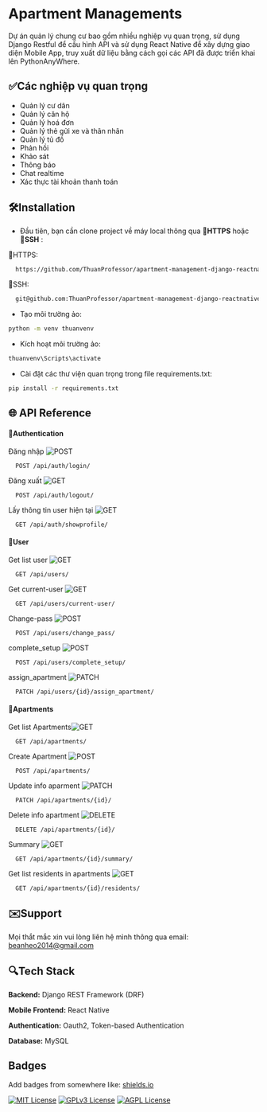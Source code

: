 
# **Apartment Managements**

Dự án quản lý chung cư bao gồm nhiều nghiệp vụ quan trọng, sử dụng Django Restful để cấu hình API và sử dụng React Native để xây dựng giao diện Mobile App, truy xuất dữ liệu bằng cách gọi các API đã được triển khai lên PythonAnyWhere.
    


## ✅Các nghiệp vụ quan trọng
- Quản lý cư dân
- Quản lý căn hộ
- Quản lý hoá đơn
- Quản lý thẻ gửi xe và thân nhân
- Quản lý tủ đồ
- Phản hồi
- Khảo sát
- Thông báo
- Chat realtime
- Xác thực tài khoản thanh toán



## 🛠️Installation

- Đầu tiên, bạn cần clone project về máy local thông qua **🔗HTTPS** hoặc **🔗SSH** :

🔗HTTPS:
```bash
  https://github.com/ThuanProfessor/apartment-management-django-reactnative.git
```
🔗SSH:
```bash
  git@github.com:ThuanProfessor/apartment-management-django-reactnative.git
```

- Tạo môi trường ảo:
```bash
python -m venv thuanvenv
```
- Kích hoạt môi trường ảo:
```bash
thuanvenv\Scripts\activate
```
- Cài đặt các thư viện quan trọng trong file requirements.txt:
```bash
pip install -r requirements.txt
```



## 🌐 API Reference

#### 🔐Authentication
Đăng nhập
![POST](https://img.shields.io/badge/-POST-brightgreen)
```http
  POST /api/auth/login/
```
Đăng xuất
![GET](https://img.shields.io/badge/-GET-blue)
```http
  POST /api/auth/logout/
```


Lấy thông tin user hiện tại
![GET](https://img.shields.io/badge/-GET-blue)
```http
  GET /api/auth/showprofile/
```
#### 👤User
Get list user
![GET](https://img.shields.io/badge/-GET-blue)
```http
  GET /api/users/
```
Get current-user
![GET](https://img.shields.io/badge/-GET-blue)
```http
  GET /api/users/current-user/
```
Change-pass
![POST](https://img.shields.io/badge/-POST-brightgreen)
```http
  POST /api/users/change_pass/
```
complete_setup
![POST](https://img.shields.io/badge/-POST-brightgreen)
```http
  POST /api/users/complete_setup/
```
assign_apartment
![PATCH](https://img.shields.io/badge/-PATCH-lightblue)
```http
  PATCH /api/users/{id}/assign_apartment/
```
#### 🏢Apartments
Get list Apartments![GET](https://img.shields.io/badge/-GET-blue)
```http
  GET /api/apartments/
```
Create Apartment
![POST](https://img.shields.io/badge/-POST-brightgreen)
```http
  POST /api/apartments/
```
Update info aparment
![PATCH](https://img.shields.io/badge/-PATCH-lightblue)
```http
  PATCH /api/apartments/{id}/
```
Delete info apartment
![DELETE](https://img.shields.io/badge/-DELETE-red)
```http
  DELETE /api/apartments/{id}/
```
Summary
![GET](https://img.shields.io/badge/-GET-blue)
```http
  GET /api/apartments/{id}/summary/
```
Get list residents in apartments
![GET](https://img.shields.io/badge/-GET-blue)
```http
  GET /api/apartments/{id}/residents/
```





## ✉️Support

Mọi thắt mắc xin vui lòng liên hệ mình thông qua email: beanheo2014@gmail.com


## 🔍Tech Stack

**Backend:** Django REST Framework (DRF)

**Mobile Frontend:** React Native

**Authentication:** Oauth2, Token-based Authentication

**Database:** MySQL


## Badges

Add badges from somewhere like: [shields.io](https://shields.io/)

[![MIT License](https://img.shields.io/badge/License-MIT-green.svg)](https://choosealicense.com/licenses/mit/)
[![GPLv3 License](https://img.shields.io/badge/License-GPL%20v3-yellow.svg)](https://opensource.org/licenses/)
[![AGPL License](https://img.shields.io/badge/license-AGPL-blue.svg)](http://www.gnu.org/licenses/agpl-3.0)

